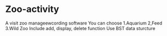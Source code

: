 # Zoo-activity
A visit zoo manageewcording software
You can choose 1.Aquarium 2,Feed 3.Wild Zoo 
Include add, display, delete function
Use BST data sturcture
